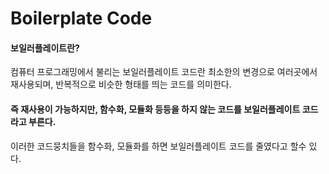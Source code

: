 # Boilerplate Code

#### 보일러플레이트란?

컴퓨터 프로그래밍에서 불리는 보일러플레이트 코드란 최소한의 변경으로 여러곳에서 재사용되며, 반복적으로 비슷한 형태를 띄는 코드를 의미한다.

#### 즉 재사용이 가능하지만, 함수화, 모듈화 등등을 하지 않는 코드를 보일러플레이트 코드라고 부른다.

이러한 코드뭉치들을 함수화, 모듈화를 하면 보일러플레이트 코드를 줄였다고 할수 있다.
